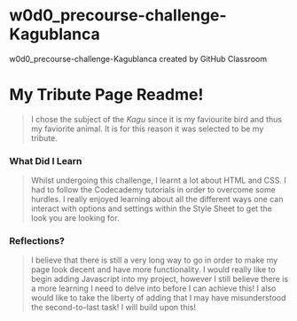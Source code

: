 # w0d0_precourse-challenge-Kagublanca
w0d0_precourse-challenge-Kagublanca created by GitHub Classroom
# **My Tribute Page Readme!**

> I chose the subject of the *Kagu* since it is my faviourite bird and thus my faviorite animal. It is for this reason it was selected to be my tribute. 
### What Did I Learn
> Whilst undergoing this challenge, I learnt a lot about HTML and CSS. I had to follow the Codecademy tutorials in order to overcome some hurdles. I really enjoyed learning about all the different ways one can interact with options and settings within the Style Sheet to get the look you are looking for. 

### Reflections?

> I believe that there is still a very long way to go in order to make my page look decent and have more functionality. I would really like to begin adding Javascript into my project, however I still believe there is a more learning I need to delve into before I can achieve this! I also would like to take the liberty of adding that I may have misunderstood the second-to-last task! I will build upon this!

